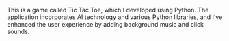 This is a game called Tic Tac Toe, which I developed using Python. The application incorporates AI technology and various Python libraries, and I’ve enhanced the user experience by adding background music and click sounds.
